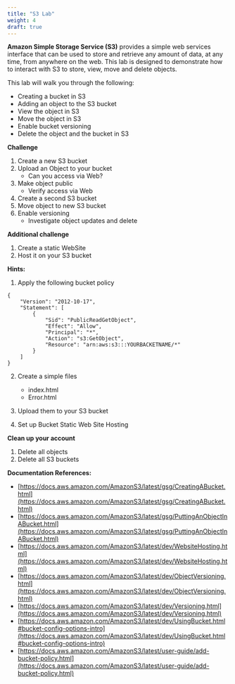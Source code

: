 ```yaml
---
title: "S3 Lab"
weight: 4
draft: true
---
```


**Amazon Simple Storage Service (S3)** provides a simple web services
interface that can be used to store and retrieve any amount of data, at
any time, from anywhere on the web. This lab is designed to demonstrate
how to interact with S3 to store, view, move and delete objects.

This lab will walk you through the following:

-   Creating a bucket in S3
-   Adding an object to the S3 bucket
-   View the object in S3
-   Move the object in S3
-   Enable bucket versioning
-   Delete the object and the bucket in S3


**Challenge**

1. Create a new S3 bucket
2. Upload an Object to your bucket
	* Can you access via Web?
3. Make object public
	* Verify access via Web
4. Create a second S3 bucket
5. Move object to new S3 bucket
6. Enable versioning
	* Investigate object updates and delete

**Additional challenge**

1. Create a static WebSite 
2. Host it on your S3 bucket

**Hints:**

1. Apply the following bucket policy

```
{
    "Version": "2012-10-17",
    "Statement": [
        {
            "Sid": "PublicReadGetObject",
            "Effect": "Allow",
            "Principal": "*",
            "Action": "s3:GetObject",
            "Resource": "arn:aws:s3:::YOURBACKETNAME/*"
        }
    ]
}
```

2.	Create a simple files
	* index.html
	* Error.html

3. Upload them to your S3 bucket
4. Set up Bucket Static Web Site Hosting

**Clean up your account**

1. Delete all objects
2. Delete all S3 buckets	

**Documentation References:**

* [https://docs.aws.amazon.com/AmazonS3/latest/gsg/CreatingABucket.html](https://docs.aws.amazon.com/AmazonS3/latest/gsg/CreatingABucket.html)
* [https://docs.aws.amazon.com/AmazonS3/latest/gsg/PuttingAnObjectInABucket.html](https://docs.aws.amazon.com/AmazonS3/latest/gsg/PuttingAnObjectInABucket.html)
* [https://docs.aws.amazon.com/AmazonS3/latest/dev/WebsiteHosting.html](https://docs.aws.amazon.com/AmazonS3/latest/dev/WebsiteHosting.html)
* [https://docs.aws.amazon.com/AmazonS3/latest/dev/ObjectVersioning.html](https://docs.aws.amazon.com/AmazonS3/latest/dev/ObjectVersioning.html)
* [https://docs.aws.amazon.com/AmazonS3/latest/dev/Versioning.html](https://docs.aws.amazon.com/AmazonS3/latest/dev/Versioning.html)
* [https://docs.aws.amazon.com/AmazonS3/latest/dev/UsingBucket.html#bucket-config-options-intro](https://docs.aws.amazon.com/AmazonS3/latest/dev/UsingBucket.html#bucket-config-options-intro)
* [https://docs.aws.amazon.com/AmazonS3/latest/user-guide/add-bucket-policy.html](https://docs.aws.amazon.com/AmazonS3/latest/user-guide/add-bucket-policy.html)
